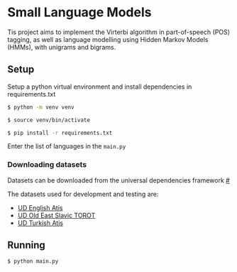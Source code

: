 # Small Language Models

Tis project aims to implement the Virterbi algorithm in part-of-speech (POS) tagging, as well as language modelling using Hidden Markov Models (HMMs), with unigrams and bigrams.

## Setup

Setup a python virtual environment and install dependencies in requirements.txt

```bash
$ python -m venv venv

$ source venv/bin/activate

$ pip install -r requirements.txt
```

Enter the list of languages in the `main.py`

### Downloading datasets

Datasets can be downloaded from the universal dependencies framework [#](universaldependencies.org/#download)

The datasets used for development and testing are:

- [UD English Atis](https://universaldependencies.org/treebanks/en_atis/index.html)
- [UD Old East Slavic TOROT](https://universaldependencies.org/treebanks/orv_torot/index.html)
- [UD Turkish Atis](https://universaldependencies.org/treebanks/tr_atis/index.html)

## Running

```bash
$ python main.py
```

